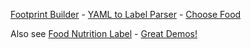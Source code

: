 [Footprint Builder](../) - [YAML to Label Parser](./) - [Choose Food](/data-commons/docs/food)

Also see [Food Nutrition Label](https://github.com/nutritionix/nutrition-label?tab=readme-ov-file) - [Great Demos!](https://dev2.nutritionix.com/html/label-jquery-plugin/demo/2018-version/demo.html)

